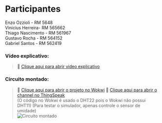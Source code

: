 # Participantes
Enzo Ozzioli - RM 5648  
Vinicius Herreira- RM 565662  
Thiago Nascimento - RM 561967  
Gustavo Rocha - RM 564152  
Gabriel Santos - RM 562419

### Vídeo explicativo:  
> 🔗 [Clique aqui para abrir vídeo explicativo](https://youtu.be/KoPVD1vNmvM)

### Circuito montado:
> 🔗 [Clique aqui para abrir o projeto no Wokwi](https://wokwi.com/projects/440933869397709825)
> 🔗 [Clique aqui para abrir o channel no ThingSpeak](https://thingspeak.mathworks.com/channels/3058696)  
(O código no Wokwi é usado o DHT22 pois o Wokwi não possui DHT11)
(Para testar o simulador, apenas controle o sensor de umidade)  
![Circuito montado](https://i.ibb.co/Kxh5Jsmf/Captura-de-tela-2025-09-02-200626.png)
